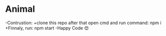 # Animal 

-Contrustion: +clone this repo after that open cmd and run command: npm i
             +Finnaly, run: npm start
-Happy Code 😍